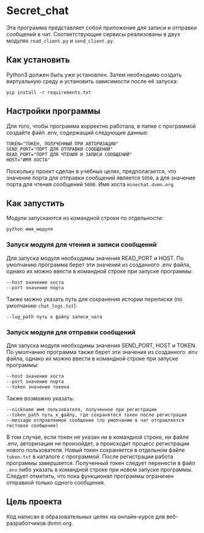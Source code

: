 # Secret_chat
 
Эта программа представляет собой приложение для записи и отправки сообщений в чат. Соответствующие сервисы реализованы в двух модулях `read_client.py` и `send_client.py`.

## Как установить
Python3 должен быть уже установлен. Затем необходимо создать виртуальную среду и установить зависимости после её запуска:

```
pip install -r requirements.txt
```

## Настройки программы
Для того, чтобы программа корректно работала, в папке с программой создайте файл .env, содержащий следующие данные:
```
TOKEN="ТОКЕН, ПОЛУЧЕННЫЙ ПРИ АВТОРИЗАЦИИ"
SEND_PORT="ПОРТ ДЛЯ ОТПРАВКИ СООБЩЕНИЙ" 
READ_PORT="ПОРТ ДЛЯ ЧТЕНИЯ И ЗАПИСИ СООБЩЕНИЙ"
HOST="ИМЯ ХОСТА"
```

Поскольку проект сделан в учебных целях, предполагается, что значение порта для отправки сообщений является `5050`, а для значение порта для чтения сообщений `5000`.
Имя хоста `minechat.dvmn.org`

## Как запустить
Модули запускаются из командной строки по отдельности:
```
python имя_модуля
```
### Запуск модуля для чтения и записи сообщений
Для запуска модуля необходимы значения READ_PORT и HOST. По умолчанию программа берет эти значения из созданного .env файла, однако их можно ввести в командной строке при запуске программы:
```
--host значение хоста
--port значение порта
```
Также можно указать путь для сохранения истории переписки (по умолчанию `chat_logs.txt`):
```
--log_path путь к файлу записи_чата
```
### Запуск модуля для отправки сообщений
Для запуска модуля необходимы значения SEND_PORT, HOST и TOKEN. По умолчанию программа также берет эти значения из созданного .env файла, однако их можно ввести в командной строке при запуске программы:
```
--host значение хоста
--port значение порта
--token значение токена
```
Также возможно указать:
```
--nickname имя пользователя, полученное при регистрации
--token_path путь_к_файлу, где сохранятеся токен после регистрации
--message отправляемое сообщение (по умолчанию в чат отправляется тестовое сообщение)
```
В том случае, если токен не указан ни в командной строке, ни файле .env, авторизации не произойдет, а происходит процесс регистрации нового пользователя. Новый токен сохраняется в отдельном файле `token.txt` в каталоге с программой.
После регистрации работа программы завершается. Полученный токен следует перенести в файл `.env` либо указать в командной строке при новом запуске программы.
Следует отметить, что пока функционал программы ограничен отправкой только одного сообщения.

## Цель проекта
Код написан в образовательных целях на онлайн-курсе для веб-разработчиков dvmn.org.
